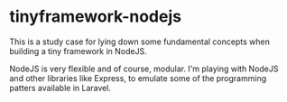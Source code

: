 # tinyframework-nodejs
This  is a study case for lying down some fundamental concepts when building a tiny framework in NodeJS. 

NodeJS is very flexible and of course, modular. 
I'm playing with NodeJS and other libraries like Express, to emulate some of the programming patters available in Laravel.
